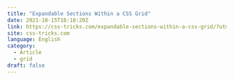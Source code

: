 ```yaml
---
title: "Expandable Sections Within a CSS Grid"
date: 2021-10-15T16:18:20Z
link: https://css-tricks.com/expandable-sections-within-a-css-grid/?utm_medium=RSS&utm_source=news.12bit.vn
site: css-tricks.com
language: English
category:
  - Article
  - grid
draft: false
---
```

